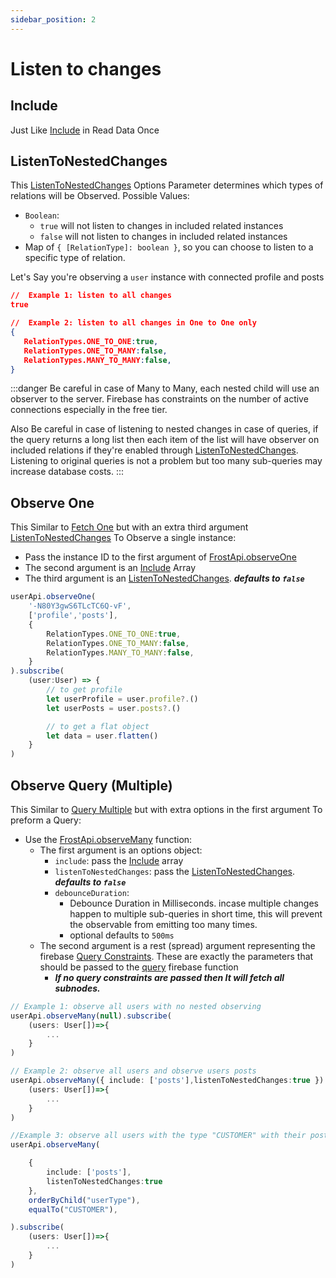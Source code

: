 ```yaml
---
sidebar_position: 2
---
```


# Listen to changes

## Include

Just Like [Include](/docs/operations/read/once#include) in Read Data Once

## ListenToNestedChanges

This [ListenToNestedChanges](/api/types/ListenToNestedChanges) Options Parameter determines which types of relations will be Observed.
Possible Values:

- `Boolean`:
  - `true` will not listen to changes in included related instances
  - `false` will not listen to changes in included related instances
- Map of `{ [RelationType]: boolean }`, so  you can choose to listen to a specific type of relation.

Let's Say you're observing a `user` instance with connected profile and posts

 ```json
//  Example 1: listen to all changes
 true

//  Example 2: listen to all changes in One to One only
{
    RelationTypes.ONE_TO_ONE:true,
    RelationTypes.ONE_TO_MANY:false,
    RelationTypes.MANY_TO_MANY:false,
}
 ```

:::danger
Be careful in case of Many to Many, each nested child will use an observer to the server. Firebase has constraints on the number of active connections especially in the free tier.

Also Be careful in case of listening to nested changes in case of queries, if the query returns a long list then each item of the list will have observer on included relations if they're enabled through [ListenToNestedChanges](/api/types/ListenToNestedChanges). Listening to original queries is not a problem but too many sub-queries may increase database costs.
:::

## Observe One

This Similar to [Fetch One](/docs/operations/read/once#fetch-one) but with an extra third argument [ListenToNestedChanges](#listentonestedchanges)
To Observe a single instance:

- Pass the instance ID to the first argument of [FrostApi.observeOne](/api/classes/FrostApi#observeone)
- The second argument is an [Include](#include) Array
- The third argument is an [ListenToNestedChanges](#ListenToNestedChanges). ***defaults to `false`***

```typescript
userApi.observeOne(
    '-N80Y3gwS6TLcTC6Q-vF',
    ['profile','posts'],
    {
        RelationTypes.ONE_TO_ONE:true,
        RelationTypes.ONE_TO_MANY:false,
        RelationTypes.MANY_TO_MANY:false,
    }
).subscribe(
    (user:User) => {
        // to get profile 
        let userProfile = user.profile?.()
        let userPosts = user.posts?.()

        // to get a flat object
        let data = user.flatten()
    }
)


```

## Observe Query (Multiple)

This Similar to [Query Multiple](/docs/operations/read/once#query-multiple) but with extra options in the first argument
To preform a Query:

- Use the [FrostApi.observeMany](/api/classes/FrostApi#observemany) function:
  - The first argument is an options object:
    - `include`: pass the [Include](#include) array
    - `listenToNestedChanges`: pass the [ListenToNestedChanges](#listentonestedchanges). ***defaults to `false`***
    - `debounceDuration`:
      - Debounce Duration in Milliseconds. incase multiple changes happen to multiple sub-queries in short time, this will prevent the observable from emitting too many times.
      - optional defaults to `500ms`
  - The second argument is a rest (spread) argument representing the firebase [Query Constraints](https://firebase.google.com/docs/reference/js/database.queryconstraint). These are exactly the parameters that should be passed to the [query](https://firebase.google.com/docs/reference/js/database.md#query) firebase function
    - ***If no query constraints are passed then It will fetch all subnodes.***

```typescript
// Example 1: observe all users with no nested observing
userApi.observeMany(null).subscribe(
    (users: User[])=>{
        ...
    }
)

// Example 2: observe all users and observe users posts
userApi.observeMany({ include: ['posts'],listenToNestedChanges:true }).subscribe(
    (users: User[])=>{
        ...
    }
)

//Example 3: observe all users with the type "CUSTOMER" with their posts also observed (for custom queries like this you should add an index manually to improve performance and reduce costs)
userApi.observeMany(

    { 
        include: ['posts'],
        listenToNestedChanges:true
    },
    orderByChild("userType"),
    equalTo("CUSTOMER"),

).subscribe(
    (users: User[])=>{
        ...
    }
)
```
